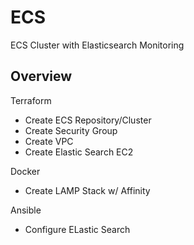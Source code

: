 # ECS
ECS Cluster with Elasticsearch Monitoring

## Overview

Terraform

- Create ECS Repository/Cluster
- Create Security Group
- Create VPC
- Create Elastic Search EC2

Docker

- Create LAMP Stack w/ Affinity

Ansible

- Configure ELastic Search
